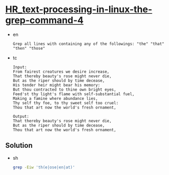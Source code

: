 # [HR_text-processing-in-linux-the-grep-command-4](https://www.hackerrank.com/challenges/text-processing-in-linux-the-grep-command-4)

* en

  ```en
  Grep all lines with containing any of the followings: "the" "that" "then" "those"
  ```

* tc

  ```tc
  Input:
  From fairest creatures we desire increase,
  That thereby beauty's rose might never die,
  But as the riper should by time decease,
  His tender heir might bear his memory:
  But thou contracted to thine own bright eyes,
  Feed'st thy light's flame with self-substantial fuel,
  Making a famine where abundance lies,
  Thy self thy foe, to thy sweet self too cruel:
  Thou that art now the world's fresh ornament,

  Output:
  That thereby beauty's rose might never die,
  But as the riper should by time decease,
  Thou that art now the world's fresh ornament,
  ```

## Solution

* sh

  ```sh
  grep -Eiw 'th(e|ose|en|at)'
  ```

